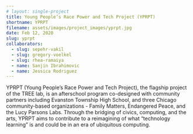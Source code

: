 ```yaml
---
# layout: single-project
title: Young People’s Race Power and Tech Project (YPRPT)
shortname: YPRPT
filename: assets/images/project_images/yprpt.jpg
date: Feb 12, 2020
slug: yprpt
collaborators:
  - slug: sepehr-vakil
  - slug: gregory-voelkel
  - slug: rhea-ramaiya
  - name: Sanjin Ibrahimovic
  - name: Jessica Rodriguez
---
```

YPRPT (Young People’s Race Power and Tech Project), the flagship project of the TREE lab, is an afterschool program co-designed with community partners including Evanston Township High School, and three Chicago community-based organizations - Family Matters, Endangered Peace, and the Lucy Parsons Labs. Through the bridging of civics, computing, and the arts, YPRPT aims to contribute to a reimagining of what “technology learning” is and could be in an era of ubiquitous computing.
